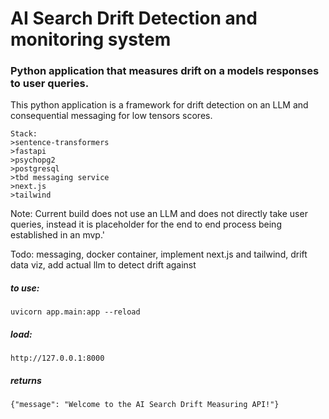 # AI Search Drift Detection and monitoring system

### Python application that measures drift on a models responses to user queries.

This python application is a framework for drift detection on an LLM and consequential messaging for low tensors scores.


```
Stack:
>sentence-transformers
>fastapi
>psychopg2
>postgresql
>tbd messaging service
>next.js
>tailwind
```

Note: Current build does not use an LLM and does not directly take user queries, instead it is placeholder for the end to end process being established in an mvp.'

Todo:  messaging, docker container,  implement next.js and tailwind, drift data viz, add actual llm to detect drift against


##### to use:
```
uvicorn app.main:app --reload
```

##### load:
```
http://127.0.0.1:8000
```

##### returns
```
{"message": "Welcome to the AI Search Drift Measuring API!"}

```
